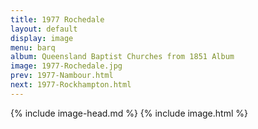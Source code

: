 ```yaml
---
title: 1977 Rochedale
layout: default
display: image
menu: barq
album: Queensland Baptist Churches from 1851 Album
image: 1977-Rochedale.jpg
prev: 1977-Nambour.html
next: 1977-Rockhampton.html
---
```

{% include image-head.md %}
{% include image.html %}